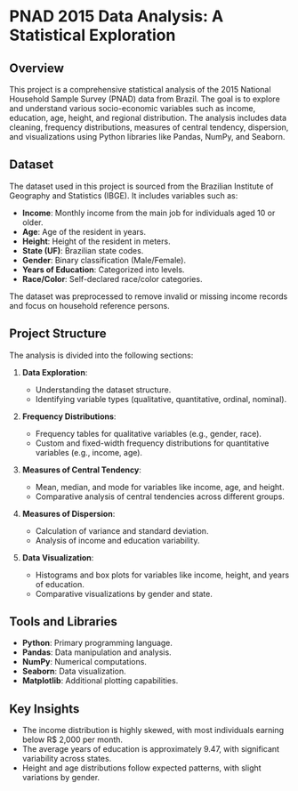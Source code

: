 # PNAD 2015 Data Analysis: A Statistical Exploration

## Overview
This project is a comprehensive statistical analysis of the 2015 National Household Sample Survey (PNAD) data from Brazil. The goal is to explore and understand various socio-economic variables such as income, education, age, height, and regional distribution. The analysis includes data cleaning, frequency distributions, measures of central tendency, dispersion, and visualizations using Python libraries like Pandas, NumPy, and Seaborn.

## Dataset
The dataset used in this project is sourced from the Brazilian Institute of Geography and Statistics (IBGE). It includes variables such as:
- **Income**: Monthly income from the main job for individuals aged 10 or older.
- **Age**: Age of the resident in years.
- **Height**: Height of the resident in meters.
- **State (UF)**: Brazilian state codes.
- **Gender**: Binary classification (Male/Female).
- **Years of Education**: Categorized into levels.
- **Race/Color**: Self-declared race/color categories.

The dataset was preprocessed to remove invalid or missing income records and focus on household reference persons.

## Project Structure
The analysis is divided into the following sections:

1. **Data Exploration**:
   - Understanding the dataset structure.
   - Identifying variable types (qualitative, quantitative, ordinal, nominal).

2. **Frequency Distributions**:
   - Frequency tables for qualitative variables (e.g., gender, race).
   - Custom and fixed-width frequency distributions for quantitative variables (e.g., income, age).

3. **Measures of Central Tendency**:
   - Mean, median, and mode for variables like income, age, and height.
   - Comparative analysis of central tendencies across different groups.

4. **Measures of Dispersion**:
   - Calculation of variance and standard deviation.
   - Analysis of income and education variability.

5. **Data Visualization**:
   - Histograms and box plots for variables like income, height, and years of education.
   - Comparative visualizations by gender and state.

## Tools and Libraries
- **Python**: Primary programming language.
- **Pandas**: Data manipulation and analysis.
- **NumPy**: Numerical computations.
- **Seaborn**: Data visualization.
- **Matplotlib**: Additional plotting capabilities.

## Key Insights
- The income distribution is highly skewed, with most individuals earning below R$ 2,000 per month.
- The average years of education is approximately 9.47, with significant variability across states.
- Height and age distributions follow expected patterns, with slight variations by gender.
